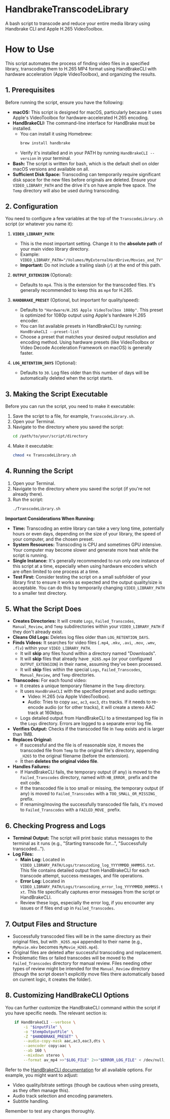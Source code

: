 # HandbrakeTranscodeLibrary
A bash script to transcode and reduce your entire media library using Handbrake CLI and Apple H.265 VideoToolbox.

# How to Use

This script automates the process of finding video files in a specified library, transcoding them to H.265 MP4 format using HandBrakeCLI with hardware acceleration (Apple VideoToolbox), and organizing the results.

## 1. Prerequisites

Before running the script, ensure you have the following:

* **macOS:** This script is designed for macOS, particularly because it uses Apple's VideoToolbox for hardware-accelerated H.265 encoding.
* **HandBrakeCLI:** The command-line interface for HandBrake must be installed.
    * You can install it using Homebrew:
        ```bash
        brew install handbrake
        ```
    * Verify it's installed and in your PATH by running `HandBrakeCLI --version` in your terminal.
* **Bash:** The script is written for bash, which is the default shell on older macOS versions and available on all.
* **Sufficient Disk Space:** Transcoding can temporarily require significant disk space for the new files before originals are deleted. Ensure your `VIDEO_LIBRARY_PATH` and the drive it's on have ample free space. The `Temp` directory will also be used during transcoding.

## 2. Configuration

You need to configure a few variables at the top of the `TranscodeLibrary.sh` script (or whatever you name it):

1.  **`VIDEO_LIBRARY_PATH`**:
    * This is the most important setting. Change it to the **absolute path** of your main video library directory.
    * Example: `VIDEO_LIBRARY_PATH="/Volumes/MyExternalHardDrive/Movies_and_TV"`
    * **Important:** Do not include a trailing slash (`/`) at the end of this path.

2.  **`OUTPUT_EXTENSION`** (Optional):
    * Defaults to `mp4`. This is the extension for the transcoded files. It's generally recommended to keep this as `mp4` for H.265.

3.  **`HANDBRAKE_PRESET`** (Optional, but important for quality/speed):
    * Defaults to `"Hardware/H.265 Apple VideoToolbox 1080p"`. This preset is optimized for 1080p output using Apple's hardware H.265 encoder.
    * You can list available presets in HandBrakeCLI by running: `HandBrakeCLI --preset-list`
    * Choose a preset that matches your desired output resolution and encoding method. Using hardware presets (like VideoToolbox or Video Decode Acceleration Framework on macOS) is generally faster.

4.  **`LOG_RETENTION_DAYS`** (Optional):
    * Defaults to `30`. Log files older than this number of days will be automatically deleted when the script starts.

## 3. Making the Script Executable

Before you can run the script, you need to make it executable:

1.  Save the script to a file, for example, `TranscodeLibrary.sh`.
2.  Open your Terminal.
3.  Navigate to the directory where you saved the script:
    ```bash
    cd /path/to/your/script/directory
    ```
4.  Make it executable:
    ```bash
    chmod +x TranscodeLibrary.sh
    ```

## 4. Running the Script

1.  Open your Terminal.
2.  Navigate to the directory where you saved the script (if you're not already there).
3.  Run the script:
    ```bash
    ./TranscodeLibrary.sh
    ```

**Important Considerations When Running:**

* **Time:** Transcoding an entire library can take a very long time, potentially hours or even days, depending on the size of your library, the speed of your computer, and the chosen preset.
* **System Resources:** Transcoding is CPU and sometimes GPU intensive. Your computer may become slower and generate more heat while the script is running.
* **Single Instance:** It's generally recommended to run only one instance of this script at a time, especially when using hardware encoders which are often limited to one process at a time.
* **Test First:** Consider testing the script on a small subfolder of your library first to ensure it works as expected and the output quality/size is acceptable. You can do this by temporarily changing `VIDEO_LIBRARY_PATH` to a smaller test directory.

## 5. What the Script Does

* **Creates Directories:** It will create `Logs`, `Failed_Transcodes`, `Manual_Review`, and `Temp` subdirectories within your `VIDEO_LIBRARY_PATH` if they don't already exist.
* **Cleans Old Logs:** Deletes log files older than `LOG_RETENTION_DAYS`.
* **Finds Videos:** It searches for video files (`.mp4`, `.mkv`, `.avi`, `.mov`, `.wmv`, `.flv`) within your `VIDEO_LIBRARY_PATH`.
    * It will **skip** any files found within a directory named "Downloads".
    * It will **skip** files that already have `_H265.mp4` (or your configured `OUTPUT_EXTENSION`) in their name, assuming they've been processed.
    * It will **skip** files within the special `Logs`, `Failed_Transcodes`, `Manual_Review`, and `Temp` directories.
* **Transcodes:** For each found video:
    * It creates a unique temporary filename in the `Temp` directory.
    * It uses `HandBrakeCLI` with the specified preset and audio settings:
        * Video: H.265 (via Apple VideoToolbox).
        * Audio: Tries to copy `aac`, `ac3`, `eac3`, `dts` tracks. If it needs to re-encode audio (or for other tracks), it will create a stereo AAC track at 160kbps.
    * Logs detailed output from HandBrakeCLI to a timestamped log file in the `Logs` directory. Errors are logged to a separate error log file.
* **Verifies Output:** Checks if the transcoded file in `Temp` exists and is larger than 1MB.
* **Replaces Original:**
    * If successful and the file is of reasonable size, it moves the transcoded file from `Temp` to the original file's directory, appending `_H265` to the original filename (before the extension).
    * It then **deletes the original video file**.
* **Handles Failures:**
    * If HandBrakeCLI fails, the temporary output (if any) is moved to the `Failed_Transcodes` directory, named with `HB_ERROR_` prefix and the exit code.
    * If the transcoded file is too small or missing, the temporary output (if any) is moved to `Failed_Transcodes` with a `TOO_SMALL_OR_MISSING_` prefix.
    * If renaming/moving the successfully transcoded file fails, it's moved to `Failed_Transcodes` with a `FAILED_MOVE_` prefix.

## 6. Checking Progress and Logs

* **Terminal Output:** The script will print basic status messages to the terminal as it runs (e.g., "Starting transcode for...", "Successfully transcoded...").
* **Log Files:**
    * **Main Log:** Located in `VIDEO_LIBRARY_PATH/Logs/transcoding_log_YYYYMMDD_HHMMSS.txt`. This file contains detailed output from HandBrakeCLI for each transcode attempt, success messages, and file operations.
    * **Error Log:** Located in `VIDEO_LIBRARY_PATH/Logs/transcoding_error_log_YYYYMMDD_HHMMSS.txt`. This file specifically captures error messages from the script or HandBrakeCLI.
    * Review these logs, especially the error log, if you encounter any issues or if files end up in `Failed_Transcodes`.

## 7. Output Files and Structure

* Successfully transcoded files will be in the same directory as their original files, but with `_H265.mp4` appended to their name (e.g., `MyMovie.mkv` becomes `MyMovie_H265.mp4`).
* Original files are deleted after successful transcoding and replacement.
* Problematic files or failed transcodes will be moved to the `Failed_Transcodes` directory for manual review. Files needing other types of review might be intended for the `Manual_Review` directory (though the script doesn't explicitly move files there automatically based on current logic, it creates the folder).

## 8. Customizing HandBrakeCLI Options

You can further customize the HandBrakeCLI command within the script if you have specific needs. The relevant section is:
```bash
    if HandBrakeCLI --verbose \
        -i "$inputFile" \
        -o "$tempOutputFile" \
        -Z "$HANDBRAKE_PRESET" \
        --audio-copy-mask aac,ac3,eac3,dts \
        --aencoder copy:aac \
        --ab 160 \
        --mixdown stereo \
        --format av_mp4 >>"$LOG_FILE" 2>>"$ERROR_LOG_FILE" < /dev/null; then
```

Refer to the [HandBrakeCLI documentation](https://handbrake.fr/docs/en/latest/cli/command-line-reference.html) for all available options. For example, you might want to adjust:

* Video quality/bitrate settings (though be cautious when using presets, as they often manage this).
* Audio track selection and encoding parameters.
* Subtitle handling.

Remember to test any changes thoroughly.
